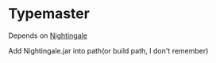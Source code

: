 # Typemaster

Depends on [Nightingale](https://github.com/d-krushinsky/nightingale)

Add Nightingale.jar into path(or build path, I don't remember)
